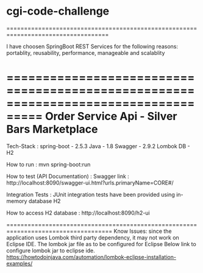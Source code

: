 # cgi-code-challenge
===================================================================================

I have choosen SpringBoot REST Services for the following reasons:
  portablity, reusability, performance, manageable and scalablity


===================================================================================
Order Service Api - Silver Bars Marketplace
===================================================================================
Tech-Stack :
    spring-boot - 2.5.3
    Java - 1.8
    Swagger - 2.9.2
    Lombok
    DB - H2

How to run :
    mvn spring-boot:run

How to test (API Documentation) :
    Swagger link : http://localhost:8090/swagger-ui.html?urls.primaryName=CORE#/

Integration Tests :
    JUnit integration tests have been provided using in-memory database H2

How to access H2 database :
    http://localhost:8090/h2-ui

====================================================================================
Know Issues:
  since the application uses Lombok third party dependency, it may not work on Eclipse IDE.
  The lombok jar file as to be configured for Eclipse
  Below link to configure lombok jar to eclipse ide.
  https://howtodoinjava.com/automation/lombok-eclipse-installation-examples/

